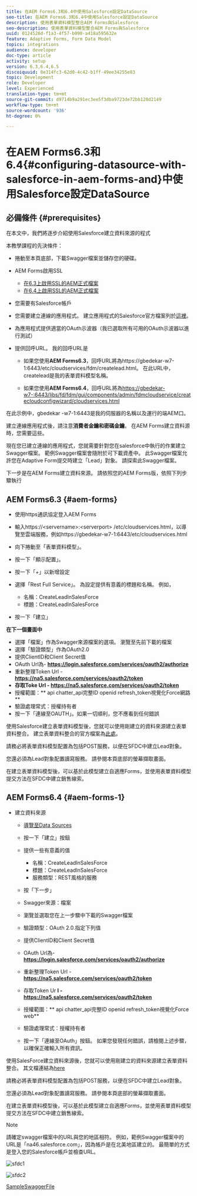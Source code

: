 ```yaml
---
title: 在AEM Forms6.3和6.4中使用Salesforce設定DataSource
seo-title: 在AEM Forms6.3和6.4中使用Salesforce設定DataSource
description: 使用表單資料模型整合AEM Forms與Salesforce
seo-description: 使用表單資料模型整合AEM Forms與Salesforce
uuid: 0124526d-f1a3-4f57-b090-a418a595632e
feature: Adaptive Forms, Form Data Model
topics: integrations
audience: developer
doc-type: article
activity: setup
version: 6.3,6.4,6.5
discoiquuid: 8e314fc3-62d0-4c42-b1ff-49ee34255e83
topic: Development
role: Developer
level: Experienced
translation-type: tm+mt
source-git-commit: d9714b9a291ec3ee5f3dba9723de72bb120d2149
workflow-type: tm+mt
source-wordcount: '936'
ht-degree: 0%

---
```



# 在AEM Forms6.3和6.4{#configuring-datasource-with-salesforce-in-aem-forms-and}中使用Salesforce設定DataSource

## 必備條件 {#prerequisites}

在本文中，我們將逐步介紹使用Salesforce建立資料來源的程式

本教學課程的先決條件：

* 捲動至本頁底部，下載Swagger檔案並儲存您的硬碟。
* AEM Forms啟用SSL

   * [在6.3上啟用SSL的AEM正式檔案](https://helpx.adobe.com/experience-manager/6-3/sites/administering/using/ssl-by-default.html)
   * [在6.4上啟用SSL的AEM正式檔案](https://helpx.adobe.com/experience-manager/6-4/sites/administering/using/ssl-by-default.html)

* 您需要有Salesforce帳戶
* 您需要建立連線的應用程式。 建立應用程式的Salesforce官方檔案列於[這裡](https://help.salesforce.com/articleView?id=connected_app_create.htm&amp;type=0)。
* 為應用程式提供適當的OAuth示波器（我已選取所有可用的OAuth示波器以進行測試）
* 提供回呼URL。 我的回呼URL是

   * 如果您使用&#x200B;**AEM Forms6.3**，回呼URL將為https://gbedekar-w7-1:6443/etc/cloudservices/fdm/createlead.html。 在此URL中，createlead是我的表單資料模型名稱。

   * 如果您使用**AEM Forms6.4**，回呼URL將為[https://gbedekar-w7-:6443/libs/fd/fdm/gui/components/admin/fdmcloudservice/createcloudconfigwizard/cloudservices.html](https://gbedekar-w7-1:6443/libs/fd/fdm/gui/components/admin/fdmcloudservice/createcloudconfigwizard/cloudservices.html)

在此示例中，gbedekar -w7-1:6443是我的伺服器的名稱以及運行的端AEM口。

建立連線應用程式後，請注意&#x200B;**消費者金鑰和密碼金鑰**。 在AEM Forms建立資料源時，您需要這些。

現在您已建立連線的應用程式，您就需要針對您在salesforce中執行的作業建立Swagger檔案。 範例Swagger檔案會隨附於可下載資產中。 此Swagger檔案允許您在Adaptive Form提交時建立「Lead」對象。 請探索此Swagger檔案。

下一步是在AEM Forms建立資料來源。 請依照您的AEM Forms版，依照下列步驟執行

## AEM Forms6.3 {#aem-forms}

* 使用https通訊協定登入AEM Forms
* 輸入https://&lt;servername>:&lt;serverport> /etc/cloudservices.html，以導覽至雲端服務，例如https://gbedekar-w7-1:6443/etc/cloudservices.html
* 向下捲動至「表單資料模型」。
* 按一下「顯示配置」。
* 按一下「+」以新增設定
* 選擇「Rest Full Service」。 為設定提供有意義的標題和名稱。 例如，

   * 名稱：CreateLeadInSalesForce
   * 標題：CreateLeadInSalesForce

* 按一下「建立」

**在下一個畫面中**

* 選擇「檔案」作為Swagger來源檔案的選項。 瀏覽至先前下載的檔案
* 選擇「驗證類型」作為OAuth2.0
* 提供ClientID和Client Secret值
* OAuth Url為- **https://login.salesforce.com/services/oauth2/authorize**
* 重新整理Token Url - **https://na5.salesforce.com/services/oauth2/token**
* **存取Toke Url - https://na5.salesforce.com/services/oauth2/token**
* 授權範圍：** api   chatter_api完整ID   openid   refresh_token視覺化Force網路**
* 驗證處理常式：授權持有者
* 按一下「連線至OAUTH」。如果一切順利，您不應看到任何錯誤

使用Salesforce建立表單資料模型後，您就可以使用剛建立的資料來源建立表單資料整合。 建立表單資料整合的官方檔案為[此處](https://helpx.adobe.com/aem-forms/6-3/data-integration.html)。

請務必將表單資料模型配置為包括POST服務，以便在SFDC中建立Lead對象。

您還必須為Lead對象配置讀寫服務。 請參閱本頁底部的螢幕擷取畫面。

在建立表單資料模型後，可以基於此模型建立自適應Forms，並使用表單資料模型提交方法在SFDC中建立銷售線索。

## AEM Forms6.4 {#aem-forms-1}

* 建立資料來源

   * [導覽至Data Sources](http://localhost:4502/libs/fd/fdm/gui/components/admin/fdmcloudservice/fdm.html/conf/global)

   * 按一下「建立」按鈕
   * 提供一些有意義的值

      * 名稱：CreateLeadInSalesForce
      * 標題：CreateLeadInSalesForce
      * 服務類型：REST風格的服務
   * 按「下一步」
   * Swagger來源：檔案
   * 瀏覽並選取您在上一步驟中下載的Swagger檔案
   * 驗證類型：OAuth 2.0.指定下列值
   * 提供ClientID和Client Secret值
   * OAuth Url為- **https://login.salesforce.com/services/oauth2/authorize**
   * 重新整理Token Url - **https://na5.salesforce.com/services/oauth2/token**
   * 存取Token Ur **l - https://na5.salesforce.com/services/oauth2/token**
   * 授權範圍：** api chatter_api完整ID openid refresh_token視覺化Force web**
   * 驗證處理常式：授權持有者
   * 按一下「連線至OAuth」按鈕。 如果您發現任何錯誤，請檢閱上述步驟，以確保正確輸入所有資訊。


使用SalesForce建立資料來源後，您就可以使用剛建立的資料來源建立表單資料整合。 其文檔連結為[here](https://helpx.adobe.com/experience-manager/6-4/forms/using/create-form-data-models.html)

請務必將表單資料模型配置為包括POST服務，以便在SFDC中建立Lead對象。

您還必須為Lead對象配置讀寫服務。 請參閱本頁底部的螢幕擷取畫面。

在建立表單資料模型後，可以基於此模型建立自適應Forms，並使用表單資料模型提交方法在SFDC中建立銷售線索。

>[!NOTE]
>
>請確定swagger檔案中的URL與您的地區相符。 例如，範例Swagger檔案中的URL是「na46.salesforce.com」，因為帳戶是在北美地區建立的。 最簡單的方式是登入您的Salesforce帳戶並檢查URL。

![sfdc1](assets/sfdc1.gif)

![sfdc2](assets/sfdc2.png)

[SampleSwaggerFile](assets/swagger-sales-force-lead.json)
